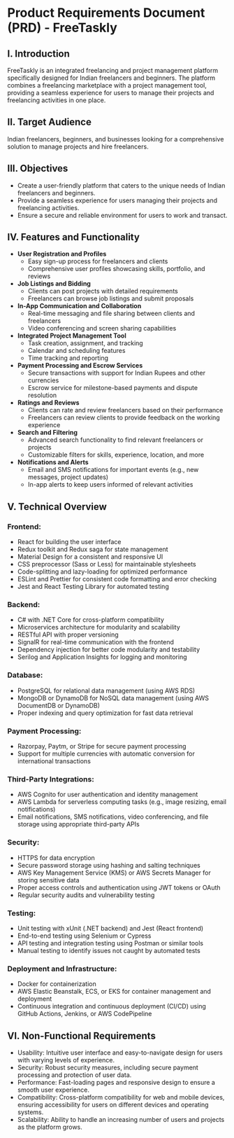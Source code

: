 # Product Requirements Document (PRD) - FreeTaskly

## I. Introduction

FreeTaskly is an integrated freelancing and project management platform specifically designed for Indian freelancers and beginners. The platform combines a freelancing marketplace with a project management tool, providing a seamless experience for users to manage their projects and freelancing activities in one place.

## II. Target Audience

Indian freelancers, beginners, and businesses looking for a comprehensive solution to manage projects and hire freelancers.

## III. Objectives

- Create a user-friendly platform that caters to the unique needs of Indian freelancers and beginners.
- Provide a seamless experience for users managing their projects and freelancing activities.
- Ensure a secure and reliable environment for users to work and transact.

## IV. Features and Functionality

- **User Registration and Profiles**
  - Easy sign-up process for freelancers and clients
  - Comprehensive user profiles showcasing skills, portfolio, and reviews
- **Job Listings and Bidding**
  - Clients can post projects with detailed requirements
  - Freelancers can browse job listings and submit proposals
- **In-App Communication and Collaboration**
  - Real-time messaging and file sharing between clients and freelancers
  - Video conferencing and screen sharing capabilities
- **Integrated Project Management Tool**
  - Task creation, assignment, and tracking
  - Calendar and scheduling features
  - Time tracking and reporting
- **Payment Processing and Escrow Services**
  - Secure transactions with support for Indian Rupees and other currencies
  - Escrow service for milestone-based payments and dispute resolution
- **Ratings and Reviews**
  - Clients can rate and review freelancers based on their performance
  - Freelancers can review clients to provide feedback on the working experience
- **Search and Filtering**
  - Advanced search functionality to find relevant freelancers or projects
  - Customizable filters for skills, experience, location, and more
- **Notifications and Alerts**
  - Email and SMS notifications for important events (e.g., new messages, project updates)
  - In-app alerts to keep users informed of relevant activities

## V. Technical Overview

### Frontend:

- React for building the user interface
- Redux toolkit and Redux saga for state management
- Material Design for a consistent and responsive UI
- CSS preprocessor (Sass or Less) for maintainable stylesheets
- Code-splitting and lazy-loading for optimized performance
- ESLint and Prettier for consistent code formatting and error checking
- Jest and React Testing Library for automated testing

### Backend:

- C# with .NET Core for cross-platform compatibility
- Microservices architecture for modularity and scalability
- RESTful API with proper versioning
- SignalR for real-time communication with the frontend
- Dependency injection for better code modularity and testability
- Serilog and Application Insights for logging and monitoring

### Database:

- PostgreSQL for relational data management (using AWS RDS)
- MongoDB or DynamoDB for NoSQL data management (using AWS DocumentDB or DynamoDB)
- Proper indexing and query optimization for fast data retrieval

### Payment Processing:

- Razorpay, Paytm, or Stripe for secure payment processing
- Support for multiple currencies with automatic conversion for international transactions

### Third-Party Integrations:

- AWS Cognito for user authentication and identity management
- AWS Lambda for serverless computing tasks (e.g., image resizing, email notifications)
- Email notifications, SMS notifications, video conferencing, and file storage using appropriate third-party APIs

### Security:

- HTTPS for data encryption
- Secure password storage using hashing and salting techniques
- AWS Key Management Service (KMS) or AWS Secrets Manager for storing sensitive data
- Proper access controls and authentication using JWT tokens or OAuth
- Regular security audits and vulnerability testing

### Testing:

- Unit testing with xUnit (.NET backend) and Jest (React frontend)
- End-to-end testing using Selenium or Cypress
- API testing and integration testing using Postman or similar tools
- Manual testing to identify issues not caught by automated tests

### Deployment and Infrastructure:

- Docker for containerization
- AWS Elastic Beanstalk, ECS, or EKS for container management and deployment
- Continuous integration and continuous deployment (CI/CD) using GitHub Actions, Jenkins, or AWS CodePipeline

## VI. Non-Functional Requirements

- Usability: Intuitive user interface and easy-to-navigate design for users with varying levels of experience.
- Security: Robust security measures, including secure payment processing and protection of user data.
- Performance: Fast-loading pages and responsive design to ensure a smooth user experience.
- Compatibility: Cross-platform compatibility for web and mobile devices, ensuring accessibility for users on different devices and operating systems.
- Scalability: Ability to handle an increasing number of users and projects as the platform grows.
